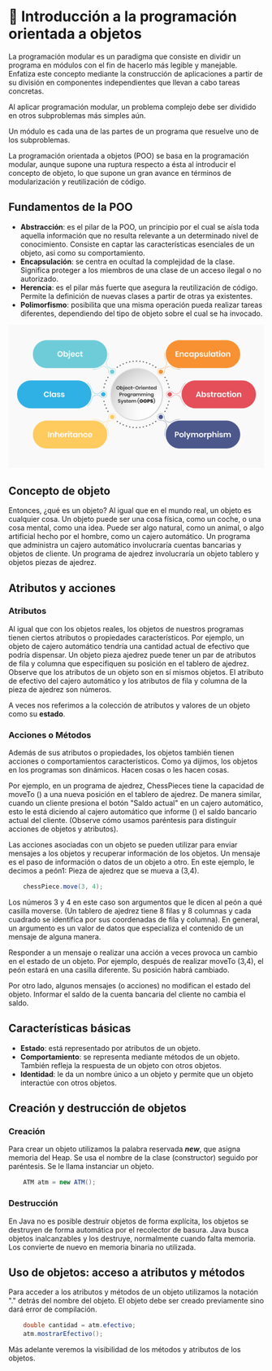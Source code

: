 # 💾 Introducción a la programación orientada a objetos

La programación modular es un paradigma que consiste en dividir un programa en módulos con el fin de hacerlo más legible y manejable. Enfatiza este concepto mediante la construcción de aplicaciones a partir de su división en componentes independientes que llevan a cabo tareas concretas.

Al aplicar programación modular, un problema complejo debe ser dividido en otros subproblemas más simples aún.

Un módulo es cada una de las partes de un programa que resuelve uno de los subproblemas.

La programación orientada a objetos (POO) se basa en la programación modular, aunque supone una ruptura respecto a ésta al introducir el concepto de objeto, lo que supone un gran avance en términos de modularización y reutilización de código.

## Fundamentos de la POO

+ **Abstracción**: es el pilar de la POO, un principio por el cual se aísla toda aquella información que no resulta relevante a un determinado nivel de conocimiento. Consiste en captar las características esenciales de un objeto, asi como su comportamiento.
+ **Encapsulación**: se centra en ocultad la complejidad de la clase. Significa proteger a los miembros de una clase de un acceso ilegal o no autorizado.
+ **Herencia**: es el pilar más fuerte que asegura la reutilización de código. Permite la definición de nuevas clases a partir de otras ya existentes.
+ **Polimorfismo**: posibilita que una misma operación pueda realizar tareas diferentes, dependiendo del tipo de objeto sobre el cual se ha invocado.

![Java](../img/Object-Oriented-Programming.png)

## Concepto de objeto

Entonces, ¿qué es un objeto? Al igual que en el mundo real, un objeto es cualquier cosa. Un objeto puede ser una cosa física, como un coche, o una cosa mental, como una idea. Puede ser algo natural, como un animal, o algo artificial hecho por el hombre, como un cajero automático. Un programa que administra un cajero automático involucraría cuentas bancarias y objetos de cliente. Un programa de ajedrez involucraría un objeto tablero y objetos piezas de ajedrez.

## Atributos y acciones

### Atributos

Al igual que con los objetos reales, los objetos de nuestros programas tienen ciertos atributos o propiedades característicos. Por ejemplo, un objeto de cajero automático tendría una cantidad actual de efectivo que podría dispensar. Un objeto pieza ajedrez puede tener un par de atributos de fila y columna que especifiquen su posición en el tablero de ajedrez. Observe que los atributos de un objeto son en sí mismos objetos. El atributo de efectivo del cajero automático y los atributos de fila y columna de la pieza de ajedrez son números.

A veces nos referimos a la colección de atributos y valores de un objeto como su **estado**.

### Acciones o Métodos

Además de sus atributos o propiedades, los objetos también tienen acciones o comportamientos característicos. Como ya dijimos, los objetos en los programas son dinámicos. Hacen cosas o les hacen cosas.

Por ejemplo, en un programa de ajedrez, ChessPieces tiene la capacidad de moveTo () a una nueva posición en el tablero de ajedrez. De manera similar, cuando un cliente presiona el botón "Saldo actual" en un cajero automático, esto le está diciendo al cajero automático que informe () el saldo bancario actual del cliente. (Observe cómo usamos paréntesis para distinguir acciones de objetos y atributos).

Las acciones asociadas con un objeto se pueden utilizar para enviar mensajes a los objetos y recuperar información de los objetos. Un mensaje es el paso de información o datos de un objeto a otro.
En este ejemplo, le decimos a peón1: Pieza de ajedrez que se mueva a (3,4).

```java
    chessPiece.move(3, 4);
```

Los números 3 y 4 en este caso son argumentos que le dicen al peón a qué casilla moverse. (Un tablero de ajedrez tiene 8 filas y 8 columnas y cada cuadrado se identifica por sus coordenadas de fila y columna). En general, un argumento es un valor de datos que especializa el contenido de un mensaje de alguna manera.

Responder a un mensaje o realizar una acción a veces provoca un cambio en el estado de un objeto. Por ejemplo, después de realizar moveTo (3,4), el peón estará en una casilla diferente. Su posición habrá cambiado.

Por otro lado, algunos mensajes (o acciones) no modifican el estado del objeto. Informar el saldo de la cuenta bancaria del cliente no cambia el saldo.

## Características básicas

+ **Estado**: está representado por atributos de un objeto.
+ **Comportamiento**: se representa mediante métodos de un objeto. También refleja la respuesta de un objeto con otros objetos.
+ **Identidad**: le da un nombre único a un objeto y permite que un objeto interactúe con otros objetos.

## Creación y destrucción de objetos

### Creación

Para crear un objeto utilizamos la palabra reservada **_new_**, que asigna memoria del Heap.
Se usa el nombre de la clase (constructor) seguido por paréntesis. Se le llama instanciar un objeto.

```java
    ATM atm = new ATM();
```

### Destrucción

En Java no es posible destruir objetos de forma explícita, los objetos se destruyen de forma automática por el recolector de basura. Java busca objetos inalcanzables y los destruye, normalmente cuando falta memoria. Los convierte de nuevo en memoria binaria no utilizada.

## Uso de objetos: acceso a atributos y métodos

Para acceder a los atributos y métodos de un objeto utilizamos la notación "." detrás del nombre del objeto.
El objeto debe ser creado previamente sino dará error de compilación.

```java
    double cantidad = atm.efectivo;
    atm.mostrarEfectivo();
```

Más adelante veremos la visibilidad de los métodos y atributos de los objetos.
